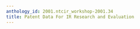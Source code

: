 ```yaml
---
anthology_id: 2001.ntcir_workshop-2001.34
title: Patent Data For IR Research and Evaluation
---
```

